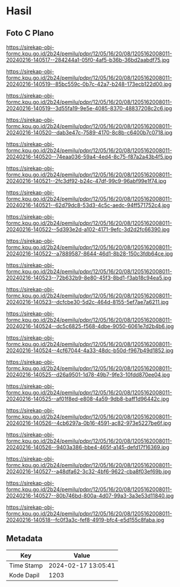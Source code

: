 # Hasil

## Foto C Plano

https://sirekap-obj-formc.kpu.go.id/2b24/pemilu/pdpr/12/05/16/20/08/1205162008011-20240216-140517--284244a1-05f0-4af5-b36b-36bd2aabdf75.jpg

https://sirekap-obj-formc.kpu.go.id/2b24/pemilu/pdpr/12/05/16/20/08/1205162008011-20240216-140519--85bc559c-0b7c-42a7-b248-173ecb122d00.jpg

https://sirekap-obj-formc.kpu.go.id/2b24/pemilu/pdpr/12/05/16/20/08/1205162008011-20240216-140519--3d55fa19-9e5e-4085-8370-48837208c2c6.jpg

https://sirekap-obj-formc.kpu.go.id/2b24/pemilu/pdpr/12/05/16/20/08/1205162008011-20240216-140520--dab3e47c-7589-4170-8c8b-c6400b7c0718.jpg

https://sirekap-obj-formc.kpu.go.id/2b24/pemilu/pdpr/12/05/16/20/08/1205162008011-20240216-140520--74eaa036-59a4-4ed4-8c75-f87a2a43b4f5.jpg

https://sirekap-obj-formc.kpu.go.id/2b24/pemilu/pdpr/12/05/16/20/08/1205162008011-20240216-140521--2fc3df92-b24c-47df-99c9-96abf99e1f74.jpg

https://sirekap-obj-formc.kpu.go.id/2b24/pemilu/pdpr/12/05/16/20/08/1205162008011-20240216-140521--62d79dc8-53d3-4c5c-aedc-94ff571752c4.jpg

https://sirekap-obj-formc.kpu.go.id/2b24/pemilu/pdpr/12/05/16/20/08/1205162008011-20240216-140522--5d393e2d-a102-4171-9efc-3d2d2fc66390.jpg

https://sirekap-obj-formc.kpu.go.id/2b24/pemilu/pdpr/12/05/16/20/08/1205162008011-20240216-140522--a7889587-8644-46d1-8b28-150c3fdb64ce.jpg

https://sirekap-obj-formc.kpu.go.id/2b24/pemilu/pdpr/12/05/16/20/08/1205162008011-20240216-140523--72b632b9-8e80-45f3-8bd1-f3ab18c94ea5.jpg

https://sirekap-obj-formc.kpu.go.id/2b24/pemilu/pdpr/12/05/16/20/08/1205162008011-20240216-140523--dcfcbe30-5d2c-464d-8155-5ef7ae7a6211.jpg

https://sirekap-obj-formc.kpu.go.id/2b24/pemilu/pdpr/12/05/16/20/08/1205162008011-20240216-140524--dc5c6825-f568-4dbe-9050-6061e7d2b4b6.jpg

https://sirekap-obj-formc.kpu.go.id/2b24/pemilu/pdpr/12/05/16/20/08/1205162008011-20240216-140524--4cf67044-4a33-48dc-b50d-f967b49d1852.jpg

https://sirekap-obj-formc.kpu.go.id/2b24/pemilu/pdpr/12/05/16/20/08/1205162008011-20240216-140525--d26a9501-1d78-49b7-9fe3-10fdd870ee04.jpg

https://sirekap-obj-formc.kpu.go.id/2b24/pemilu/pdpr/12/05/16/20/08/1205162008011-20240216-140525--af01f8ed-e808-4a59-9db8-baff1d96442c.jpg

https://sirekap-obj-formc.kpu.go.id/2b24/pemilu/pdpr/12/05/16/20/08/1205162008011-20240216-140526--4cb6297a-0b16-4591-ac82-973e5227be6f.jpg

https://sirekap-obj-formc.kpu.go.id/2b24/pemilu/pdpr/12/05/16/20/08/1205162008011-20240216-140526--9403a386-bbe4-465f-a145-defd17f16369.jpg

https://sirekap-obj-formc.kpu.go.id/2b24/pemilu/pdpr/12/05/16/20/08/1205162008011-20240216-140527--a48dfa62-3c32-4bf6-9622-cba8f03ef69b.jpg

https://sirekap-obj-formc.kpu.go.id/2b24/pemilu/pdpr/12/05/16/20/08/1205162008011-20240216-140527--80b746bd-800a-4d07-99a3-3a3e53d11840.jpg

https://sirekap-obj-formc.kpu.go.id/2b24/pemilu/pdpr/12/05/16/20/08/1205162008011-20240216-140518--fc0f3a3c-fef8-4919-bfc4-e5d155c8faba.jpg


## Metadata

| Key        | Value               |
| ---------- | ------------------- |
| Time Stamp | 2024-02-17 13:05:41 |
| Kode Dapil | 1203                |



